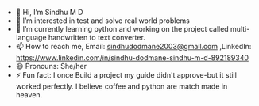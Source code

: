 - 👋 Hi, I’m Sindhu M D
- 👀 I’m interested in test and solve real world problems
- 🌱 I’m currently learning python and working on the project called multi-language handwritten to text converter.
- 📫 How to reach me, Email: sindhudodmane2003@gmail.com ,LinkedIn: https://www.linkedin.com/in/sindhu-dodmane-sindhu-m-d-892189340
- 😄 Pronouns: She/her
- ⚡ Fun fact: I once Build a project my guide didn't approve-but it still worked perfectly.
                I believe coffee and python are match made in heaven.



